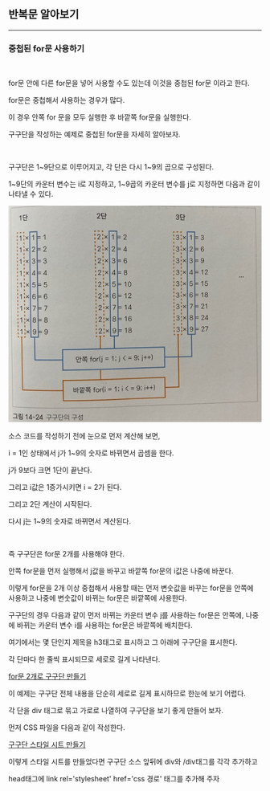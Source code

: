## 반복문 알아보기

***
### 중첩된 for문 사용하기

<br>

for문 안에 다른 for문을 넣어 사용할 수도 있는데 이것을 중첩된 for문 이라고 한다.

for문은 중첩해서 사용하는 경우가 많다. 

이 경우 안쪽 for 문을 모두 실행한 후 바깥쪽 for문을 실행한다.

구구단을 작성하는 예제로 중첩된 for문을 자세히 알아보자.

<br>

구구단은 1~9단으로 이루어지고, 각 단은 다시 1~9의 곱으로 구성된다.

1~9단의 카운터 변수는 i로 지정하고, 1~9곱의 카운터 변수를 j로 지정하면 다음과 같이 나타낼 수 있다.

<img src='./img/JS09.jpg'>

소스 코드를 작성하기 전에 눈으로 먼저 계산해 보면,

i = 1인 상태에서 j가 1~9의 숫자로 바뀌면서 곱셈을 한다.

j가 9보다 크면 1단이 끝난다.

그리고 i값은 1증가시키면 i = 2가 된다.

그리고 2단 계산이 시작된다.

다시 j는 1~9의 숫자로 바뀌면서 계산된다.

<br>

즉 구구단은 for문 2개를 사용해야 한다.

안쪽 for문을 먼저 실행해서 j값을 바꾸고 바깥쪽 for문의 i값은 나중에 바꾼다.

이렇게 for문을 2개 이상 중첩해서 사용할 때는 먼저 변숫값을 바꾸는 for문을 안쪽에 사용하고 나중에 변숫값이 바뀌는 for문은 바깥쪽에 사용한다.

구구단의 경우 다음과 같이 먼저 바뀌는 카운터 변수 j를 사용하는 for문은 안쪽에, 나중에 바뀌는 카운터 변수 i를 사용하는 for문은 바깥쪽에 배치한다.

여기에서는 몇 단인지 제목을 h3태그로 표시하고 그 아래에 구구단을 표시한다.

각 단마다 한 줄씩 표시되므로 세로로 길게 나타낸다.

[for문 2개로 구구단 만들기](./Doit_JavaScript_day13-1.html)

이 예제는 구구단 전체 내용을 단순히 세로로 길게 표시하므로 한눈에 보기 어렵다.

각 단을 div 태그로 묶고 가로로 나열하여 구구단을 보기 좋게 만들어 보자.

먼저 CSS 파일을 다음과 같이 작성한다.

[구구단 스타일 시트 만들기](./Doit_JavaScript_day13-1.css)

이렇게 스타일 시트를 만들었다면 구구단 소스 앞뒤에 div와 /div태그를 각각 추가하고

head태그에 link rel='stylesheet' href='css 경로' 태그를 추가해 주자